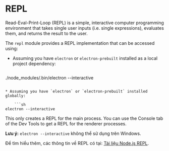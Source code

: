 # REPL

Read-Eval-Print-Loop (REPL) is a simple, interactive computer programming environment that takes single user inputs (i.e. single expressions), evaluates them, and returns the result to the user.

The `repl` module provides a REPL implementation that can be accessed using:

* Assuming you have `electron` or `electron-prebuilt` installed as a local project dependency:
    
    ```sh
./node_modules/.bin/electron --interactive
```

* Assuming you have `electron` or `electron-prebuilt` installed globally:
    
    ```sh
electron --interactive
```

This only creates a REPL for the main process. You can use the Console tab of the Dev Tools to get a REPL for the renderer processes.

**Lưu ý:** `electron --interactive` không thể sử dụng trên Windows.

Để tìm hiểu thêm, các thông tin về REPL có tại: [Tài liệu Node.js REPL](https://nodejs.org/dist/latest/docs/api/repl.html).